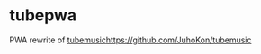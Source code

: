 # tubepwa
PWA rewrite of [tubemusic](https://github.com/JuhoKon/tubemusic)https://github.com/JuhoKon/tubemusic
